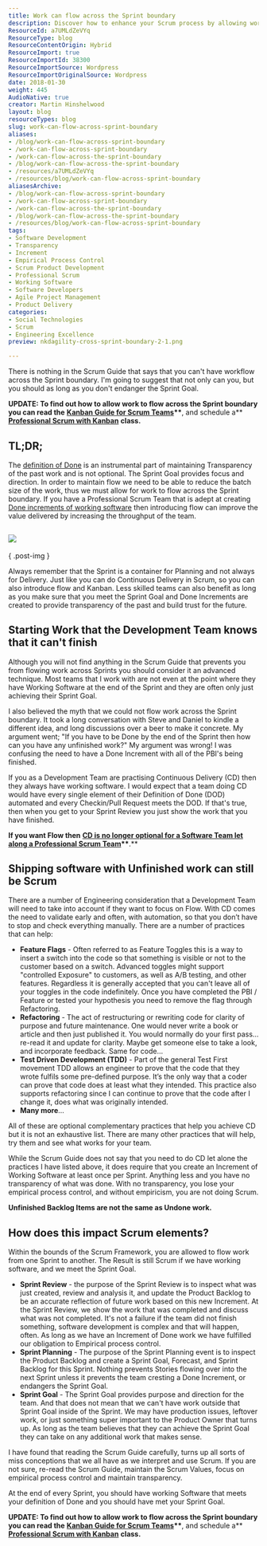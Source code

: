 ```yaml
---
title: Work can flow across the Sprint boundary
description: Discover how to enhance your Scrum process by allowing work to flow across Sprint boundaries, boosting team efficiency and delivering value. Learn more!
ResourceId: a7UMLdZeVYq
ResourceType: blog
ResourceContentOrigin: Hybrid
ResourceImport: true
ResourceImportId: 38300
ResourceImportSource: Wordpress
ResourceImportOriginalSource: Wordpress
date: 2018-01-30
weight: 445
AudioNative: true
creator: Martin Hinshelwood
layout: blog
resourceTypes: blog
slug: work-can-flow-across-sprint-boundary
aliases:
- /blog/work-can-flow-across-sprint-boundary
- /work-can-flow-across-sprint-boundary
- /work-can-flow-across-the-sprint-boundary
- /blog/work-can-flow-across-the-sprint-boundary
- /resources/a7UMLdZeVYq
- /resources/blog/work-can-flow-across-sprint-boundary
aliasesArchive:
- /blog/work-can-flow-across-sprint-boundary
- /work-can-flow-across-sprint-boundary
- /work-can-flow-across-the-sprint-boundary
- /blog/work-can-flow-across-the-sprint-boundary
- /resources/blog/work-can-flow-across-sprint-boundary
tags:
- Software Development
- Transparency
- Increment
- Empirical Process Control
- Scrum Product Development
- Professional Scrum
- Working Software
- Software Developers
- Agile Project Management
- Product Delivery
categories:
- Social Technologies
- Scrum
- Engineering Excellence
preview: nkdagility-cross-sprint-boundary-2-1.png

---
```

There is nothing in the Scrum Guide that says that you can't have workflow across the Sprint boundary. I'm going to suggest that not only can you, but you should as long as you don't endanger the Sprint Goal.

**UPDATE: To find out how to allow work to flow across the Sprint boundary you can read the** **[Kanban Guide for Scrum Teams](https://www.scrum.org/resources/kanban-guide-scrum-teams)\*\***, and schedule a\*\* **[Professional Scrum with Kanban](https://nkdagility.com/training/courses/professional-scrum-with-kanban-psk/)** **class.**

## TL;DR;

The [definition of Done](https://nkdagility.com/getting-started-definition-done-dod/) is an instrumental part of maintaining Transparency of the past work and is not optional. The Sprint Goal provides focus and direction. In order to maintain flow we need to be able to reduce the batch size of the work, thus we must allow for work to flow across the Sprint boundary. If you have a Professional Scrum Team that is adept at creating [Done increments of working software](https://nkdagility.com/professional-scrum-teams-build-software-works/) then introducing flow can improve the value delivered by increasing the throughput of the team.

## ![](images/nkdagility-cross-sprint-boundary-800x390-1-2.png)

{ .post-img }

Always remember that the Sprint is a container for Planning and not always for Delivery. Just like you can do Continuous Delivery in Scrum, so you can also introduce flow and Kanban. Less skilled teams can also benefit as long as you make sure that you meet the Sprint Goal and Done Increments are created to provide transparency of the past and build trust for the future.

## Starting Work that the Development Team knows that it can't finish

Although you will not find anything in the Scrum Guide that prevents you from flowing work across Sprints you should consider it an advanced technique. Most teams that I work with are not even at the point where they have Working Software at the end of the Sprint and they are often only just achieving their Sprint Goal.

I also believed the myth that we could not flow work across the Sprint boundary. It took a long conversation with Steve and Daniel to kindle a different idea, and long discussions over a beer to make it concrete. My argument went; "If you have to be Done by the end of the Sprint then how can you have any unfinished work?" My argument was wrong! I was confusing the need to have a Done Increment with all of the PBI's being finished.

If you as a Development Team are practising Continuous Delivery (CD) then they always have working software. I would expect that a team doing CD would have every single element of their Definition of Done (DOD) automated and every Checkin/Pull Request meets the DOD. If that's true, then when you get to your Sprint Review you just show the work that you have finished.

**If you want Flow then** **[CD is no longer optional for a Software Team let along a Professional Scrum Team](https://nkdagility.com/continuous-deliver-sprint/)\*\***.\*\*

## Shipping software with Unfinished work can still be Scrum

There are a number of Engineering consideration that a Development Team will need to take into account if they want to focus on Flow. With CD comes the need to validate early and often, with automation, so that you don’t have to stop and check everything manually. There are a number of practices that can help:

- **Feature Flags** - Often referred to as Feature Toggles this is a way to insert a switch into the code so that something is visible or not to the customer based on a switch. Advanced toggles might support "controlled Exposure" to customers, as well as A/B testing, and other features. Regardless it is generally accepted that you can't leave all of your toggles in the code indefinitely. Once you have completed the PBI / Feature or tested your hypothesis you need to remove the flag through Refactoring.
- **Refactoring** - The act of restructuring or rewriting code for clarity of purpose and future maintenance. One would never write a book or article and then just published it. You would normally do your first pass… re-read it and update for clarity. Maybe get someone else to take a look, and incorporate feedback. Same for code…
- **Test Driven Development (TDD)** - Part of the general Test First movement TDD allows an engineer to prove that the code that they wrote fulfils some pre-defined purpose. It’s the only way that a coder can prove that code does at least what they intended. This practice also supports refactoring since I can continue to prove that the code after I change it, does what was originally intended.
- **Many more**…

All of these are optional complementary practices that help you achieve CD but it is not an exhaustive list. There are many other practices that will help, try them and see what works for your team.

While the Scrum Guide does not say that you need to do CD let alone the practices I have listed above, it does require that you create an Increment of Working Software at least once per Sprint. Anything less and you have no transparency of what was done. With no transparency, you lose your empirical process control, and without empiricism, you are not doing Scrum.

**Unfinished Backlog Items are not the same as Undone work.**

## How does this impact Scrum elements?

Within the bounds of the Scrum Framework, you are allowed to flow work from one Sprint to another. The Result is still Scrum if we have working software, and we meet the Sprint Goal.

- **Sprint Review** - the purpose of the Sprint Review is to inspect what was just created, review and analysis it, and update the Product Backlog to be an accurate reflection of future work based on this new Increment. At the Sprint Review, we show the work that was completed and discuss what was not completed. It's not a failure if the team did not finish something, software development is complex and that will happen, often. As long as we have an Increment of Done work we have fulfilled our obligation to Empirical process control.
- **Sprint Planning** - The purpose of the Sprint Planning event is to inspect the Product Backlog and create a Sprint Goal, Forecast, and Sprint Backlog for this Sprint. Nothing prevents Stories flowing over into the next Sprint unless it prevents the team cresting a Done Increment, or endangers the Sprint Goal.
- **Sprint Goal** - The Sprint Goal provides purpose and direction for the team. And that does not mean that we can't have work outside that Sprint Goal inside of the Sprint. We may have production issues, leftover work, or just something super important to the Product Owner that turns up. As long as the team believes that they can achieve the Sprint Goal they can take on any additional work that makes sense.

I have found that reading the Scrum Guide carefully, turns up all sorts of miss conceptions that we all have as we interpret and use Scrum. If you are not sure, re-read the Scrum Guide, maintain the Scrum Values, focus on empirical process control and maintain transparency.

At the end of every Sprint, you should have working Software that meets your definition of Done and you should have met your Sprint Goal.

**UPDATE: To find out how to allow work to flow across the Sprint boundary you can read the** **[Kanban Guide for Scrum Teams](https://www.scrum.org/resources/kanban-guide-scrum-teams)\*\***, and schedule a\*\* **[Professional Scrum with Kanban](https://nkdagility.com/training/courses/professional-scrum-with-kanban-psk/)** **class.**
